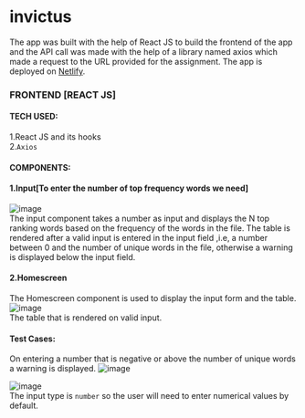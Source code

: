 # invictus
The app was built with the help of React JS to build the frontend of the app and the API call was made with the help of a library named axios which made a request to the URL provided for the assignment.
The app is deployed on [Netlify](https://happy-jones-da96df.netlify.app/).
### FRONTEND [REACT JS]
#### TECH USED:
1.React JS and its hooks<br/>
2.`Axios`
#### COMPONENTS:
#### 1.Input[To enter the number of top frequency words we need]
![image](https://user-images.githubusercontent.com/56667293/118403984-aa144b00-b68e-11eb-8dbb-c8f4ddcdd9a9.png)
<br/>The input component takes a number as input and displays the N top ranking words based on the frequency of the words in the file. The table is rendered after a valid input is entered in the input field ,i.e, a number between 0 and the number of unique words in the  file, otherwise a warning is displayed below the input field.

#### 2.Homescreen
The Homescreen component is used to display the input form and the table.
![image](https://user-images.githubusercontent.com/56667293/118404022-d9c35300-b68e-11eb-9a0b-757fc10a06ee.png)
<br/>The table that is rendered on valid input.

#### Test Cases:
On entering a number that is negative or above the number of unique words a warning is displayed.
![image](https://user-images.githubusercontent.com/56667293/118404313-12176100-b690-11eb-9ccf-47113711beb8.png)

![image](https://user-images.githubusercontent.com/56667293/118404170-535b4100-b68f-11eb-82fd-796c01bd43bd.png)
<br/>The input type is `number` so the user will need to enter numerical values by default.
